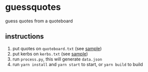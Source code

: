 # guessquotes

guess quotes from a quoteboard

## instructions

1. put quotes on `quoteboard.txt` (see [sample](src/sample_quoteboard.txt))
2. put kerbs on `kerbs.txt` (see [sample](src/sample_kerbs.txt))
3. run `process.py`, this will generate `data.json`
4. run `yarn install` and `yarn start` to start, or `yarn build` to build
